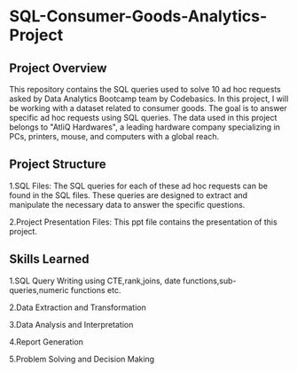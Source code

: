 # SQL-Consumer-Goods-Analytics-Project

## Project Overview

This repository contains the SQL queries used to solve 10 ad hoc requests asked by Data Analytics Bootcamp team by Codebasics. In this project, I will be working with a dataset related to consumer goods. The goal is to answer specific ad hoc requests using SQL queries. The data used in this project belongs to "AtliQ Hardwares", a leading hardware company specializing in PCs, printers, mouse, and computers with a global reach.

## Project Structure

1.SQL Files: The SQL queries for each of these ad hoc requests can be found in the SQL files. These queries are designed to extract and manipulate the necessary data to answer the specific questions.

2.Project Presentation Files: This ppt file contains the presentation of this project.

## Skills Learned

1.SQL Query Writing using CTE,rank,joins, date functions,sub-queries,numeric functions etc.

2.Data Extraction and Transformation

3.Data Analysis and Interpretation

4.Report Generation

5.Problem Solving and Decision Making
